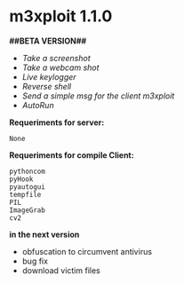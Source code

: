 # m3xploit 1.1.0

**##BETA VERSION##**
* *Take a screenshot*
* *Take a webcam shot*
* *Live keylogger*
* *Reverse shell*
* *Send a simple msg for the client m3xploit*
* *AutoRun*

**Requeriments for server:**
```
None
```

**Requeriments for compile Client:**
```
pythoncom
pyHook
pyautogui
tempfile
PIL
ImageGrab
cv2
```

**in the next version**
* obfuscation to circumvent antivirus
* bug fix
* download victim files